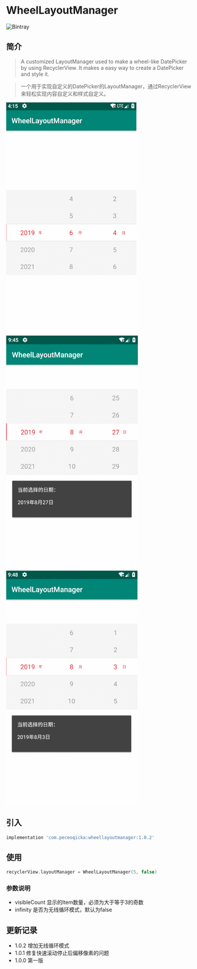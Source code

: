 # WheelLayoutManager

![Bintray](https://img.shields.io/badge/JCenter-v1.0.2-blue.svg)

## 简介

> A customized LayoutManager used to make a wheel-like DatePicker by using RecyclerView.
It makes a easy way to create a DatePicker and style it.

> 一个用于实现自定义的DatePicker的LayoutManager，通过RecyclerView来轻松实现内容自定义和样式自定义。

![WheelLayoutManager](/images/wheellayoutmanager.gif)
![Selection Change](/images/wheellayoutmanager-2.gif)
![Infinite Scrolling](/images/wheellayoutmanager-3.gif)

## 引入

```groovy
implementation 'com.peceoqicka:wheellayoutmanager:1.0.2'
```

## 使用

```kotlin
recyclerView.layoutManager = WheelLayoutManager(5, false)
```

### 参数说明
* visibleCount 显示的Item数量，必须为大于等于3的奇数
* infinity 是否为无线循环模式，默认为false 

## 更新记录

* 1.0.2 增加无线循环模式
* 1.0.1 修复快速滚动停止后偏移像素的问题
* 1.0.0 第一版